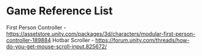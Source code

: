 # Game Reference List

First Person Controller - https://assetstore.unity.com/packages/3d/characters/modular-first-person-controller-189884
Hotbar Scroller - https://forum.unity.com/threads/how-do-you-get-mouse-scroll-input.825672/

